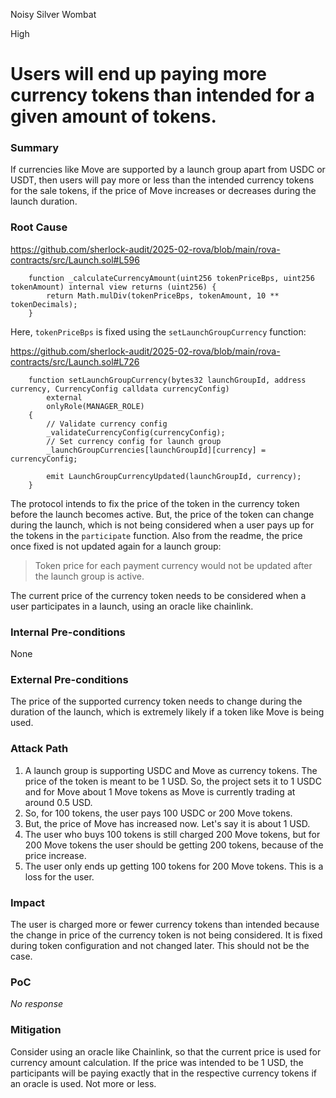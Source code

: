 Noisy Silver Wombat

High

# Users will end up paying more currency tokens than intended for a given amount of tokens.

### Summary

If currencies like Move are supported by a launch group apart from USDC or USDT, then users will pay more or less than the intended currency tokens for the sale tokens, if the price of Move increases or decreases during the launch duration.

### Root Cause

https://github.com/sherlock-audit/2025-02-rova/blob/main/rova-contracts/src/Launch.sol#L596

```solidity
    function _calculateCurrencyAmount(uint256 tokenPriceBps, uint256 tokenAmount) internal view returns (uint256) {
        return Math.mulDiv(tokenPriceBps, tokenAmount, 10 ** tokenDecimals);
    }
```

Here, `tokenPriceBps` is fixed using the `setLaunchGroupCurrency` function:

https://github.com/sherlock-audit/2025-02-rova/blob/main/rova-contracts/src/Launch.sol#L726

```solidity
    function setLaunchGroupCurrency(bytes32 launchGroupId, address currency, CurrencyConfig calldata currencyConfig)
        external
        onlyRole(MANAGER_ROLE)
    {
        // Validate currency config
        _validateCurrencyConfig(currencyConfig);
        // Set currency config for launch group
        _launchGroupCurrencies[launchGroupId][currency] = currencyConfig;

        emit LaunchGroupCurrencyUpdated(launchGroupId, currency);
    }
``` 

The protocol intends to fix the price of the token in the currency token before the launch becomes active. But, the price of the token can change during the launch, which is not being considered when a user pays up for the tokens in the `participate` function. Also from the readme, the price once fixed is not updated again for a launch group:

>Token price for each payment currency would not be updated after the launch group is active.

The current price of the currency token needs to be considered when a user participates in a launch, using an oracle like chainlink.

### Internal Pre-conditions

None

### External Pre-conditions

The price of the supported currency token needs to change during the duration of the launch, which is extremely likely if a token like Move is being used.

### Attack Path

1. A launch group is supporting USDC and Move as currency tokens. The price of the token is meant to be 1 USD. So, the project sets it to 1 USDC and for Move about 1 Move tokens as Move is currently trading at around 0.5 USD.
2. So, for 100 tokens, the user pays 100 USDC or 200 Move tokens.
3. But, the price of Move has increased now. Let's say it is about 1 USD.
4. The user who buys 100 tokens is still charged 200 Move tokens, but for 200 Move tokens the user should be getting 200 tokens, because of the price increase.
5. The user only ends up getting 100 tokens for 200 Move tokens. This is a loss for the user.

### Impact

The user is charged more or fewer currency tokens than intended because the change in price of the currency token is not being considered. It is fixed during token configuration and not changed later. This should not be the case.

### PoC

_No response_

### Mitigation

Consider using an oracle like Chainlink, so that the current price is used for currency amount calculation. If the price was intended to be 1 USD, the participants will be paying exactly that in the respective currency tokens if an oracle is used. Not more or less.